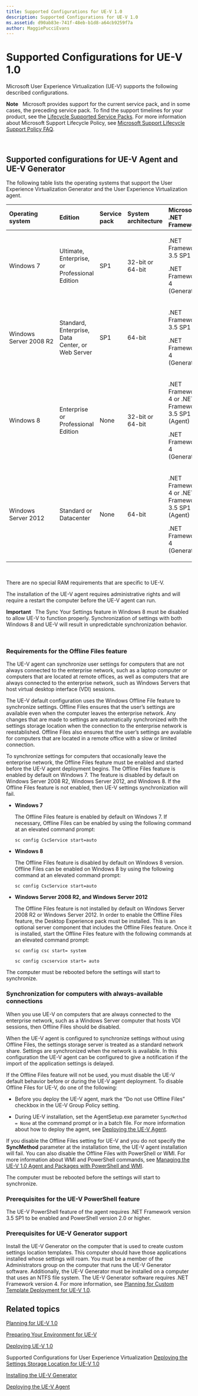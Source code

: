 ```yaml
---
title: Supported Configurations for UE-V 1.0
description: Supported Configurations for UE-V 1.0
ms.assetid: d90ab83e-741f-48eb-b1d8-a64cb9259f7a
author: MaggiePucciEvans
---
```


# Supported Configurations for UE-V 1.0


Microsoft User Experience Virtualization (UE-V) supports the following described configurations.

**Note**  
Microsoft provides support for the current service pack, and in some cases, the preceding service pack. To find the support timelines for your product, see the [Lifecycle Supported Service Packs](http://go.microsoft.com/fwlink/p/?LinkId=31975). For more information about Microsoft Support Lifecycle Policy, see [Microsoft Support Lifecycle Support Policy FAQ](http://go.microsoft.com/fwlink/p/?LinkId=31976).

 

## Supported configurations for UE-V Agent and UE-V Generator


The following table lists the operating systems that support the User Experience Virtualization Generator and the User Experience Virtualization agent.

<table>
<colgroup>
<col width="20%" />
<col width="20%" />
<col width="20%" />
<col width="20%" />
<col width="20%" />
</colgroup>
<thead>
<tr class="header">
<th align="left"><strong>Operating system</strong></th>
<th align="left"><strong>Edition</strong></th>
<th align="left"><strong>Service pack</strong></th>
<th align="left"><strong>System architecture</strong></th>
<th align="left"><strong>Microsoft .NET Framework</strong></th>
</tr>
</thead>
<tbody>
<tr class="odd">
<td align="left"><p>Windows 7</p></td>
<td align="left"><p>Ultimate, Enterprise, or Professional Edition</p></td>
<td align="left"><p>SP1</p></td>
<td align="left"><p>32-bit or 64-bit</p></td>
<td align="left"><p>.NET Framework 3.5 SP1</p>
<p>.NET Framework 4 (Generator)</p></td>
</tr>
<tr class="even">
<td align="left"><p>Windows Server 2008 R2</p></td>
<td align="left"><p>Standard, Enterprise, Data Center, or Web Server</p></td>
<td align="left"><p>SP1</p></td>
<td align="left"><p>64-bit</p></td>
<td align="left"><p>.NET Framework 3.5 SP1</p>
<p>.NET Framework 4 (Generator)</p></td>
</tr>
<tr class="odd">
<td align="left"><p>Windows 8</p></td>
<td align="left"><p>Enterprise or Professional Edition</p></td>
<td align="left"><p>None</p></td>
<td align="left"><p>32-bit or 64-bit</p></td>
<td align="left"><p>.NET Framework 4 or .NET Framework 3.5 SP1 (Agent)</p>
<p>.NET Framework 4 (Generator)</p></td>
</tr>
<tr class="even">
<td align="left"><p>Windows Server 2012</p></td>
<td align="left"><p>Standard or Datacenter</p></td>
<td align="left"><p>None</p></td>
<td align="left"><p>64-bit</p></td>
<td align="left"><p>.NET Framework 4 or .NET Framework 3.5 SP1 (Agent)</p>
<p>.NET Framework 4 (Generator)</p></td>
</tr>
</tbody>
</table>

 

There are no special RAM requirements that are specific to UE-V.

The installation of the UE-V agent requires administrative rights and will require a restart the computer before the UE-V agent can run.

**Important**  
The Sync Your Settings feature in Windows 8 must be disabled to allow UE-V to function properly. Synchronization of settings with both Windows 8 and UE-V will result in unpredictable synchronization behavior.

 

### <a href="" id="requirements-for-the-offline-files-feature-"></a>Requirements for the Offline Files feature

The UE-V agent can synchronize user settings for computers that are not always connected to the enterprise network, such as a laptop computer or computers that are located at remote offices, as well as computers that are always connected to the enterprise network, such as Windows Servers that host virtual desktop interface (VDI) sessions.

The UE-V default configuration uses the Windows Offline File feature to synchronize settings. Offline Files ensures that the user’s settings are available even when the computer leaves the enterprise network. Any changes that are made to settings are automatically synchronized with the settings storage location when the connection to the enterprise network is reestablished. Offline Files also ensures that the user’s settings are available for computers that are located in a remote office with a slow or limited connection.

To synchronize settings for computers that occasionally leave the enterprise network, the Offline Files feature must be enabled and started before the UE-V agent deployment begins. The Offline Files feature is enabled by default on Windows 7. The feature is disabled by default on Windows Server 2008 R2, Windows Server 2012, and Windows 8. If the Offline Files feature is not enabled, then UE-V settings synchronization will fail.

-   **Windows 7**

    The Offline Files feature is enabled by default on Windows 7. If necessary, Offline Files can be enabled by using the following command at an elevated command prompt:

    ``` syntax
    sc config CscService start=auto
    ```

-   **Windows 8**

    The Offline Files feature is disabled by default on Windows 8 version. Offline Files can be enabled on Windows 8 by using the following command at an elevated command prompt:

    ``` syntax
    sc config CscService start=auto
    ```

-   **Windows Server 2008 R2, and Windows Server 2012**

    The Offline Files feature is not installed by default on Windows Server 2008 R2 or Windows Server 2012. In order to enable the Offline Files feature, the Desktop Experience pack must be installed. This is an optional server component that includes the Offline Files feature. Once it is installed, start the Offline Files feature with the following commands at an elevated command prompt:

    ``` syntax
    sc config csc start= system
    ```

    ``` syntax
    sc config cscservice start= auto
    ```

The computer must be rebooted before the settings will start to synchronize.

### Synchronization for computers with always-available connections

When you use UE-V on computers that are always connected to the enterprise network, such as a Windows Server computer that hosts VDI sessions, then Offline Files should be disabled.

When the UE-V agent is configured to synchronize settings without using Offline Files, the settings storage server is treated as a standard network share. Settings are synchronized when the network is available. In this configuration the UE-V agent can be configured to give a notification if the import of the application settings is delayed.

If the Offline Files feature will not be used, you must disable the UE-V default behavior before or during the UE-V agent deployment. To disable Offline Files for UE-V, do one of the following:

-   Before you deploy the UE-V agent, mark the “Do not use Offline Files” checkbox in the UE-V Group Policy setting.

-   During UE-V installation, set the AgentSetup.exe parameter `SyncMethod = None` at the command prompt or in a batch file. For more information about how to deploy the agent, see [Deploying the UE-V Agent](deploying-the-ue-v-agent.md).

If you disable the Offline Files setting for UE-V and you do not specify the **SyncMethod** parameter at the installation time, the UE-V agent installation will fail. You can also disable the Offline Files with PowerShell or WMI. For more information about WMI and PowerShell commands, see [Managing the UE-V 1.0 Agent and Packages with PowerShell and WMI](managing-the-ue-v-10-agent-and-packages-with-powershell-and-wmi.md).

The computer must be rebooted before the settings will start to synchronize.

### Prerequisites for the UE-V PowerShell feature

The UE-V PowerShell feature of the agent requires .NET Framework version 3.5 SP1 to be enabled and PowerShell version 2.0 or higher.

### Prerequisites for UE-V Generator support

Install the UE-V Generator on the computer that is used to create custom settings location templates. This computer should have those applications installed whose settings will roam. You must be a member of the Administrators group on the computer that runs the UE-V Generator software. Additionally, the UE-V Generator must be installed on a computer that uses an NTFS file system. The UE-V Generator software requires .NET Framework version 4. For more information, see [Planning for Custom Template Deployment for UE-V 1.0](planning-for-custom-template-deployment-for-ue-v-10.md).

## Related topics


[Planning for UE-V 1.0](planning-for-ue-v-10.md)

[Preparing Your Environment for UE-V](preparing-your-environment-for-ue-v.md)

[Deploying UE-V 1.0](deploying-ue-v-10.md)

Supported Configurations for User Experience Virtualization
[Deploying the Settings Storage Location for UE-V 1.0](deploying-the-settings-storage-location-for-ue-v-10.md)

[Installing the UE-V Generator](installing-the-ue-v-generator.md)

[Deploying the UE-V Agent](deploying-the-ue-v-agent.md)

 

 





